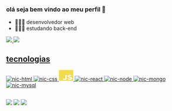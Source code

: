### olá seja bem vindo ao meu perfil 👋
- 🧑🏻‍💻 desenvolvedor web
- 🧑🏻‍🏫 estudando back-end
<div>
  <a href="https://github.com/Nicollas-Ernane">
    <img height="180cm" src="https://github-readme-stats.vercel.app/api?username=Nicollas-Ernane&show_icons=true&theme=dracula&include_all_commits=true&count_private=true"/>
    <img height="180cm" src="https://github-readme-stats.vercel.app/api/top-langs?username=Nicollas-Ernane&layout=compact&langs_count=16&theme=dracula"/>
</div>

## tecnologias
<div style="display: inline_block">
<img aling="center" alt="nic-html" height="30" width="40" src="https://cdn.jsdelivr.net/gh/devicons/devicon@latest/icons/html5/html5-plain.svg">
<img aling="center" alt="nic-css" height="30" width="40" src="https://cdn.jsdelivr.net/gh/devicons/devicon@latest/icons/css3/css3-plain.svg">
<img aling="center" alt="nic-js" height="30" width="40" src="https://raw.githubusercontent.com/devicons/devicon/master/icons/javascript/javascript-plain.svg">
<img aling="center" alt="nic-react" height="40" widht="50" src="https://cdn.jsdelivr.net/gh/devicons/devicon@latest/icons/react/react-original.svg" >
<img aling="center" alt="nic-node" height="40" width="50" src="https://cdn.jsdelivr.net/gh/devicons/devicon@latest/icons/nodejs/nodejs-original-wordmark.svg" >
<img aling="center" alt="nic-mongo" height="40" width="50" src="https://cdn.jsdelivr.net/gh/devicons/devicon@latest/icons/mongodb/mongodb-original-wordmark.svg" >
<img aling="center" alt="nic-mysql" height="50" widht="60" src="https://cdn.jsdelivr.net/gh/devicons/devicon@latest/icons/mysql/mysql-original-wordmark.svg" >
</div>

##

<div>
  <a href="https://www.instagram.com/y2k_.nic?igsh=eXVuZW55dnJybjNs" target"_blank"><img src="https://img.shields.io/badge/Instagram-E4405F?style=for-the-badge&logo=instagram&logoColor=white" target="_blank"></a>
  <a href="https://www.linkedin.com/in/nicollas-ernane-costa-lima-298567313/" target"_blank"><img src="https://img.shields.io/badge/LinkedIn-0077B5?style=for-the-badge&logo=linkedin&logoColor=white" target="_blank"></a>
    <a href="nicollasernanecosta@gmail.com" target"_blank"><img src="https://img.shields.io/badge/Gmail-D14836?style=for-the-badge&logo=gmail&logoColor=white" target="_blank"></a>
</div>

